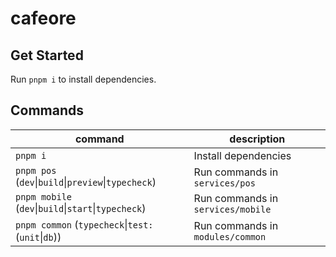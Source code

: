 # cafeore

## Get Started

Run `pnpm i` to install dependencies.

## Commands
|command|description|
|--|--|
|`pnpm i`| Install dependencies|
|`pnpm pos` (`dev`\|`build`\|`preview`\|`typecheck`)| Run commands in `services/pos`|
|`pnpm mobile` (`dev`\|`build`\|`start`\|`typecheck`)| Run commands in `services/mobile`|
|`pnpm common` (`typecheck`\|`test:`(`unit`\|`db`)) | Run commands in `modules/common`|
